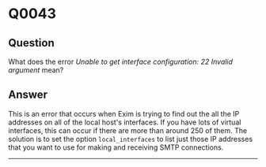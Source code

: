 Q0043
=====

Question
--------

What does the error *Unable to get interface configuration: 22 Invalid
argument* mean?

Answer
------

This is an error that occurs when Exim is trying to find out the all the
IP addresses on all of the local host's interfaces. If you have lots of
virtual interfaces, this can occur if there are more than around 250 of
them. The solution is to set the option `local_interfaces` to list just
those IP addresses that you want to use for making and receiving SMTP
connections.

* * * * *
